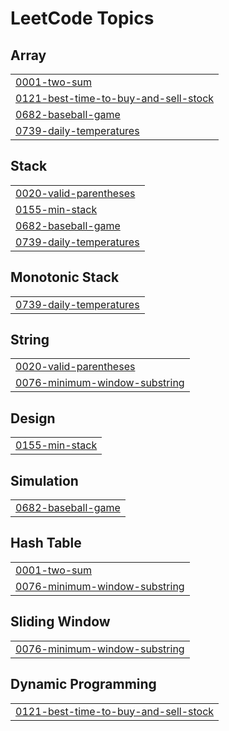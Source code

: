 
<!---LeetCode Topics Start-->
# LeetCode Topics
## Array
|  |
| ------- |
| [0001-two-sum](https://github.com/Vatsal-vyas/Leetcode-Solutions/tree/master/0001-two-sum) |
| [0121-best-time-to-buy-and-sell-stock](https://github.com/Vatsal-vyas/Leetcode-Solutions/tree/master/0121-best-time-to-buy-and-sell-stock) |
| [0682-baseball-game](https://github.com/Vatsal-vyas/Leetcode-Solutions/tree/master/0682-baseball-game) |
| [0739-daily-temperatures](https://github.com/Vatsal-vyas/Leetcode-Solutions/tree/master/0739-daily-temperatures) |
## Stack
|  |
| ------- |
| [0020-valid-parentheses](https://github.com/Vatsal-vyas/Leetcode-Solutions/tree/master/0020-valid-parentheses) |
| [0155-min-stack](https://github.com/Vatsal-vyas/Leetcode-Solutions/tree/master/0155-min-stack) |
| [0682-baseball-game](https://github.com/Vatsal-vyas/Leetcode-Solutions/tree/master/0682-baseball-game) |
| [0739-daily-temperatures](https://github.com/Vatsal-vyas/Leetcode-Solutions/tree/master/0739-daily-temperatures) |
## Monotonic Stack
|  |
| ------- |
| [0739-daily-temperatures](https://github.com/Vatsal-vyas/Leetcode-Solutions/tree/master/0739-daily-temperatures) |
## String
|  |
| ------- |
| [0020-valid-parentheses](https://github.com/Vatsal-vyas/Leetcode-Solutions/tree/master/0020-valid-parentheses) |
| [0076-minimum-window-substring](https://github.com/Vatsal-vyas/Leetcode-Solutions/tree/master/0076-minimum-window-substring) |
## Design
|  |
| ------- |
| [0155-min-stack](https://github.com/Vatsal-vyas/Leetcode-Solutions/tree/master/0155-min-stack) |
## Simulation
|  |
| ------- |
| [0682-baseball-game](https://github.com/Vatsal-vyas/Leetcode-Solutions/tree/master/0682-baseball-game) |
## Hash Table
|  |
| ------- |
| [0001-two-sum](https://github.com/Vatsal-vyas/Leetcode-Solutions/tree/master/0001-two-sum) |
| [0076-minimum-window-substring](https://github.com/Vatsal-vyas/Leetcode-Solutions/tree/master/0076-minimum-window-substring) |
## Sliding Window
|  |
| ------- |
| [0076-minimum-window-substring](https://github.com/Vatsal-vyas/Leetcode-Solutions/tree/master/0076-minimum-window-substring) |
## Dynamic Programming
|  |
| ------- |
| [0121-best-time-to-buy-and-sell-stock](https://github.com/Vatsal-vyas/Leetcode-Solutions/tree/master/0121-best-time-to-buy-and-sell-stock) |
<!---LeetCode Topics End-->
